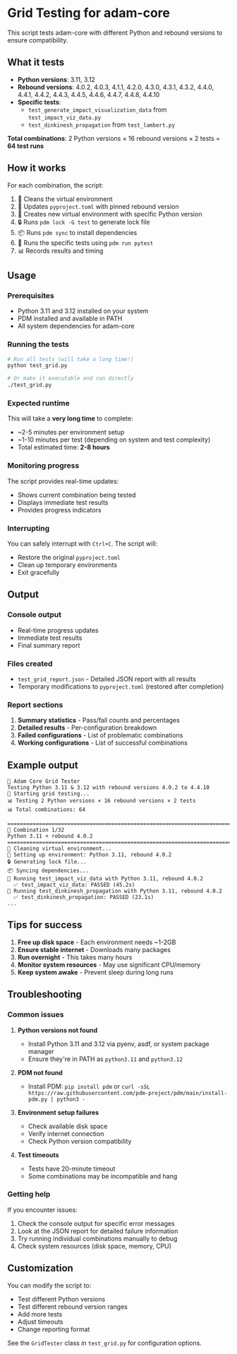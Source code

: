 # Grid Testing for adam-core

This script tests adam-core with different Python and rebound versions to ensure compatibility.

## What it tests

- **Python versions**: 3.11, 3.12
- **Rebound versions**: 4.0.2, 4.0.3, 4.1.1, 4.2.0, 4.3.0, 4.3.1, 4.3.2, 4.4.0, 4.4.1, 4.4.2, 4.4.3, 4.4.5, 4.4.6, 4.4.7, 4.4.8, 4.4.10
- **Specific tests**:
  - `test_generate_impact_visualization_data` from `test_impact_viz_data.py`
  - `test_dinkinesh_propagation` from `test_lambert.py`

**Total combinations**: 2 Python versions × 16 rebound versions × 2 tests = **64 test runs**

## How it works

For each combination, the script:

1. 🧹 Cleans the virtual environment
2. 📝 Updates `pyproject.toml` with pinned rebound version
3. 🔧 Creates new virtual environment with specific Python version
4. 🔒 Runs `pdm lock -G test` to generate lock file
5. 📦 Runs `pdm sync` to install dependencies
6. 🧪 Runs the specific tests using `pdm run pytest`
7. 📊 Records results and timing

## Usage

### Prerequisites

- Python 3.11 and 3.12 installed on your system
- PDM installed and available in PATH
- All system dependencies for adam-core

### Running the tests

```bash
# Run all tests (will take a long time!)
python test_grid.py

# Or make it executable and run directly
./test_grid.py
```

### Expected runtime

This will take a **very long time** to complete:
- ~2-5 minutes per environment setup
- ~1-10 minutes per test (depending on system and test complexity)
- Total estimated time: **2-8 hours**

### Monitoring progress

The script provides real-time updates:
- Shows current combination being tested
- Displays immediate test results
- Provides progress indicators

### Interrupting

You can safely interrupt with `Ctrl+C`. The script will:
- Restore the original `pyproject.toml`
- Clean up temporary environments
- Exit gracefully

## Output

### Console output
- Real-time progress updates
- Immediate test results
- Final summary report

### Files created
- `test_grid_report.json` - Detailed JSON report with all results
- Temporary modifications to `pyproject.toml` (restored after completion)

### Report sections
1. **Summary statistics** - Pass/fail counts and percentages
2. **Detailed results** - Per-configuration breakdown
3. **Failed configurations** - List of problematic combinations
4. **Working configurations** - List of successful combinations

## Example output

```
🔬 Adam Core Grid Tester
Testing Python 3.11 & 3.12 with rebound versions 4.0.2 to 4.4.10
🚀 Starting grid testing...
📊 Testing 2 Python versions × 16 rebound versions × 2 tests
📊 Total combinations: 64

================================================================================
🔄 Combination 1/32
Python 3.11 + rebound 4.0.2
================================================================================
🧹 Cleaning virtual environment...
🔧 Setting up environment: Python 3.11, rebound 4.0.2
🔒 Generating lock file...
📦 Syncing dependencies...
🧪 Running test_impact_viz_data with Python 3.11, rebound 4.0.2
  ✅ test_impact_viz_data: PASSED (45.2s)
🧪 Running test_dinkinesh_propagation with Python 3.11, rebound 4.0.2
  ✅ test_dinkinesh_propagation: PASSED (23.1s)
...
```

## Tips for success

1. **Free up disk space** - Each environment needs ~1-2GB
2. **Ensure stable internet** - Downloads many packages
3. **Run overnight** - This takes many hours
4. **Monitor system resources** - May use significant CPU/memory
5. **Keep system awake** - Prevent sleep during long runs

## Troubleshooting

### Common issues

1. **Python versions not found**
   - Install Python 3.11 and 3.12 via pyenv, asdf, or system package manager
   - Ensure they're in PATH as `python3.11` and `python3.12`

2. **PDM not found**
   - Install PDM: `pip install pdm` or `curl -sSL https://raw.githubusercontent.com/pdm-project/pdm/main/install-pdm.py | python3 -`

3. **Environment setup failures**
   - Check available disk space
   - Verify internet connection
   - Check Python version compatibility

4. **Test timeouts**
   - Tests have 20-minute timeout
   - Some combinations may be incompatible and hang

### Getting help

If you encounter issues:
1. Check the console output for specific error messages
2. Look at the JSON report for detailed failure information
3. Try running individual combinations manually to debug
4. Check system resources (disk space, memory, CPU)

## Customization

You can modify the script to:
- Test different Python versions
- Test different rebound version ranges
- Add more tests
- Adjust timeouts
- Change reporting format

See the `GridTester` class in `test_grid.py` for configuration options. 